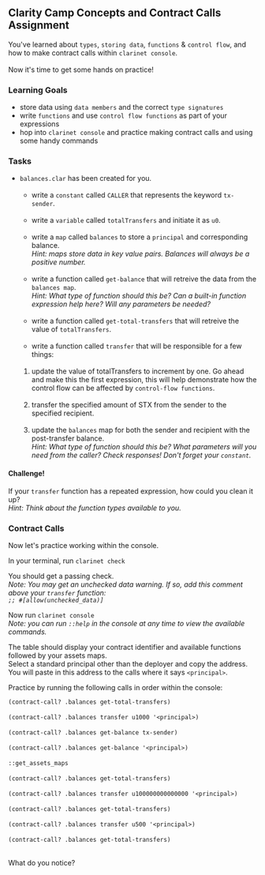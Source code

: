 ## Clarity Camp Concepts and Contract Calls Assignment

You've learned about `types`, `storing data`, `functions` & `control flow`, and how to make contract calls within `clarinet console`. <br><br>
Now it's time to get some hands on practice!

### Learning Goals

- store data using `data members` and the correct `type signatures`
- write `functions` and use `control flow functions` as part of your expressions
- hop into `clarinet console` and practice making contract calls and using some handy commands

### Tasks

- `balances.clar` has been created for you.<br><br>
  - write a `constant` called `CALLER` that represents the keyword `tx-sender`.<br><br>
  - write a `variable` called `totalTransfers` and initiate it as `u0`.<br><br>
  - write a `map` called `balances` to store a `principal` and corresponding balance.<br>
  *Hint: maps store data in key value pairs. Balances will always be a positive number.*<br><br>
  - write a function called `get-balance` that will retreive the data from the `balances map`. <br>
  *Hint: What type of function should this be? Can a built-in function expression help here? Will any parameters be needed?*<br><br>
  - write a function called `get-total-transfers` that will retreive the value of `totalTransfers`.<br><br>
  - write a function called `transfer` that will be responsible for a few things:<br><br>
  1. update the value of totalTransfers to increment by one. Go ahead and make this the first expression, this will help demonstrate how the control flow can be affected by `control-flow functions`.<br><br>
  2. transfer the specified amount of STX from the sender to the specified recipient.<br><br>
  3. update the `balances` map for both the sender and recipient with the post-transfer balance.<br>
  *Hint: What type of function should this be? What parameters will you need from the caller? Check responses! Don't forget your `constant`.*
  
#### Challenge!

If your `transfer` function has a repeated expression, how could you clean it up?<br>
*Hint: Think about the function types available to you.*

### Contract Calls

Now let's practice working within the console.

In your terminal, run `clarinet check`

You should get a passing check.<br>
*Note: You may get an unchecked data warning. If so, add this comment above your `transfer` function: <br>
`;; #[allow(unchecked_data)]`*

Now run `clarinet console`<br>
*Note: you can run `::help` in the console at any time to view the available commands.*

The table should display your contract identifier and available functions followed by your assets maps.<br>
Select a standard principal other than the deployer and copy the address. You will paste in this address to the calls where it says `<principal>`.

Practice by running the following calls in order within the console:

`(contract-call? .balances get-total-transfers)`<br><br>
`(contract-call? .balances transfer u1000 '<principal>)`<br><br>
`(contract-call? .balances get-balance tx-sender)`<br><br>
`(contract-call? .balances get-balance '<principal>)`<br><br>
`::get_assets_maps`<br><br>
`(contract-call? .balances get-total-transfers)`<br><br>
`(contract-call? .balances transfer u100000000000000 '<principal>)`<br><br>
`(contract-call? .balances get-total-transfers)`<br><br>
`(contract-call? .balances transfer u500 '<principal>)`<br><br>
`(contract-call? .balances get-total-transfers)`<br><br>

What do you notice?
